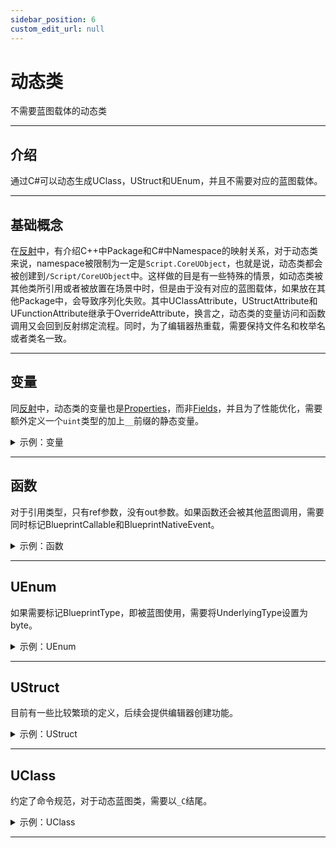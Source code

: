 ```yaml
---
sidebar_position: 6
custom_edit_url: null
---
```


# 动态类

不需要蓝图载体的动态类

---

## 介绍

通过C#可以动态生成UClass，UStruct和UEnum，并且不需要对应的蓝图载体。

---

## 基础概念

在[反射](reflection.md)中，有介绍C++中Package和C#中Namespace的映射关系，对于动态类来说，namespace被限制为一定是`Script.CoreUObject`，也就是说，动态类都会被创建到`/Script/CoreUObject`中。这样做的目是有一些特殊的情景，如动态类被其他类所引用或者被放置在场景中时，但是由于没有对应的蓝图载体，如果放在其他Package中，会导致序列化失败。其中UClassAttribute，UStructAttribute和UFunctionAttribute继承于OverrideAttribute，换言之，动态类的变量访问和函数调用又会回到反射绑定流程。同时，为了编辑器热重载，需要保持文件名和枚举名或者类名一致。

---

## 变量

同[反射](reflection.md)中，动态类的变量也是[Properties](https://learn.microsoft.com/en-us/dotnet/csharp/programming-guide/classes-and-structs/properties)，而非[Fields](https://learn.microsoft.com/en-us/dotnet/csharp/programming-guide/classes-and-structs/fields)，并且为了性能优化，需要额外定义一个`uint`类型的加上`__`前缀的静态变量。

<details>

<summary>示例：变量</summary>

```csharp
[UProperty]
public int Value
{
    get => FPropertyImplementation.FProperty_GetStructInt32PropertyImplementation(GarbageCollectionHandle, __Value);

    set => FPropertyImplementation.FProperty_SetStructInt32PropertyImplementation(GarbageCollectionHandle, __Value, value);
}

private static uint __Value = 0;
```

</details>

---

## 函数

对于引用类型，只有ref参数，没有out参数。如果函数还会被其他蓝图调用，需要同时标记BlueprintCallable和BlueprintNativeEvent。

<details>

<summary>示例：函数</summary>

```csharp
[UFunction, BlueprintCallable, BlueprintNativeEvent]
public void SetInt32ValueFunction(int InInt32Value)
{
    Int32Value = InInt32Value;
}

[UFunction, BlueprintCallable, BlueprintNativeEvent]
public int GetInt32ValueFunction()
{
    return Int32Value;
}

[UFunction, BlueprintCallable, BlueprintNativeEvent]
public void OutInt32ValueFunction(ref int OutInt32Value)
{
    OutInt32Value = Int32Value;
}
```

</details>

---

## UEnum

如果需要标记BlueprintType，即被蓝图使用，需要将UnderlyingType设置为byte。

<details>

<summary>示例：UEnum</summary>

```csharp
using Script.Common;
using Script.Dynamic;

namespace Script.CoreUObject
{
    [UEnum, BlueprintType]
    [PathName("/Script/CoreUObject.ETestDynamicEnum")]
    public enum ETestDynamicEnum : byte
    {
        TestDynamicZero = 0,
        TestDynamicOne = 1,
        TestDynamicTwo = 2
    }
}
```

</details>

---

## UStruct

目前有一些比较繁琐的定义，后续会提供编辑器创建功能。

<details>

<summary>示例：UStruct</summary>

```csharp
using Script.Common;
using Script.Dynamic;
using Script.Library;

namespace Script.CoreUObject
{
    [UStruct, BlueprintType]
    [PathName("/Script/CoreUObject.TestDynamicStruct")]
    public class FTestDynamicStruct : IStaticStruct, IGarbageCollectionHandle
    {
        public static UScriptStruct StaticStruct()
        {
            return UStructImplementation.UStruct_StaticStructImplementation("/Script/CoreUObject.TestDynamicStruct");
        }

        public FTestDynamicStruct() =>
            UStructImplementation.UStruct_RegisterImplementation(this, Utils.GetPathName(GetType()));

        ~FTestDynamicStruct() =>
            UStructImplementation.UStruct_UnRegisterImplementation(GarbageCollectionHandle);

        public static bool operator ==(FTestDynamicStruct A, FTestDynamicStruct B) =>
            UStructImplementation.UStruct_IdenticalImplementation(StaticStruct().GarbageCollectionHandle,
                A?.GarbageCollectionHandle ?? nint.Zero, B?.GarbageCollectionHandle ?? nint.Zero);

        public static bool operator !=(FTestDynamicStruct A, FTestDynamicStruct B) =>
            !UStructImplementation.UStruct_IdenticalImplementation(StaticStruct().GarbageCollectionHandle,
                A?.GarbageCollectionHandle ?? nint.Zero, B?.GarbageCollectionHandle ?? nint.Zero);

        public override bool Equals(object Other) => this == Other as FTestDynamicStruct;

        public override int GetHashCode() => (int)GarbageCollectionHandle;

        [UProperty, BlueprintReadWrite]
        public int Value
        {
            get => FPropertyImplementation.FProperty_GetStructInt32PropertyImplementation(GarbageCollectionHandle, __Value);

            set => FPropertyImplementation.FProperty_SetStructInt32PropertyImplementation(GarbageCollectionHandle, __Value, value);
        }

        private static uint __Value = 0;

        public nint GarbageCollectionHandle { get; set; }
    }
}
```

</details>

---

## UClass

约定了命令规范，对于动态蓝图类，需要以`_C`结尾。

<details>

<summary>示例：UClass</summary>

```csharp
using Script.Common;
using Script.Dynamic;
using Script.Engine;
using Script.Library;

namespace Script.CoreUObject
{
    [UClass]
    [PathName("/Script/CoreUObject.TestRawDynamicFunctionActor")]
    public class ATestRawDynamicFunctionActor : AActor, IStaticClass
    {
        public ATestRawDynamicFunctionActor()
        {
            Int32Value = 12;
        }

        [UProperty]
        public int Int32Value
        {
            get => FPropertyImplementation.FProperty_GetObjectInt32PropertyImplementation(GarbageCollectionHandle, __Int32Value);

            set => FPropertyImplementation.FProperty_SetObjectInt32PropertyImplementation(GarbageCollectionHandle, __Int32Value, value);
        }

        public new static UClass StaticClass()
        {
            return UObjectImplementation.UObject_StaticClassImplementation("/Script/CoreUObject.TestRawDynamicFunctionActor");
        }

        [UFunction]
        public void SetInt32ValueFunction(int InInt32Value)
        {
            Int32Value = InInt32Value;
        }

        [UFunction]
        public int GetInt32ValueFunction()
        {
            return Int32Value;
        }

        [UFunction]
        public void OutInt32ValueFunction(ref int OutInt32Value)
        {
            OutInt32Value = Int32Value;
        }

        private static uint __Int32Value = 0;
    }
}
```

</details>

---
